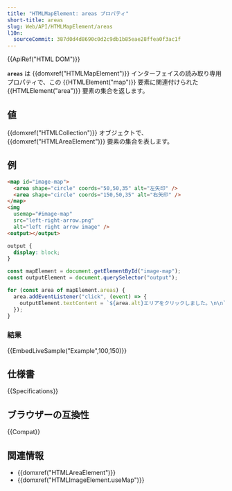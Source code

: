 ```yaml
---
title: "HTMLMapElement: areas プロパティ"
short-title: areas
slug: Web/API/HTMLMapElement/areas
l10n:
  sourceCommit: 387d0d4d8690c0d2c9db1b85eae28ffea0f3ac1f
---
```


{{ApiRef("HTML DOM")}}

**`areas`** は {{domxref("HTMLMapElement")}} インターフェイスの読み取り専用プロパティで、この {{HTMLElement("map")}} 要素に関連付けられた {{HTMLElement("area")}} 要素の集合を返します。

## 値

{{domxref("HTMLCollection")}} オブジェクトで、{{domxref("HTMLAreaElement")}} 要素の集合を表します。

## 例

```html
<map id="image-map">
  <area shape="circle" coords="50,50,35" alt="左矢印" />
  <area shape="circle" coords="150,50,35" alt="右矢印" />
</map>
<img
  usemap="#image-map"
  src="left-right-arrow.png"
  alt="left right arrow image" />
<output></output>
```

```css hidden
output {
  display: block;
}
```

```js
const mapElement = document.getElementById("image-map");
const outputElement = document.querySelector("output");

for (const area of mapElement.areas) {
  area.addEventListener("click", (event) => {
    outputElement.textContent = `${area.alt}エリアをクリックしました。\n\n`;
  });
}
```

### 結果

{{EmbedLiveSample("Example",100,150)}}

## 仕様書

{{Specifications}}

## ブラウザーの互換性

{{Compat}}

## 関連情報

- {{domxref("HTMLAreaElement")}}
- {{domxref("HTMLImageElement.useMap")}}
